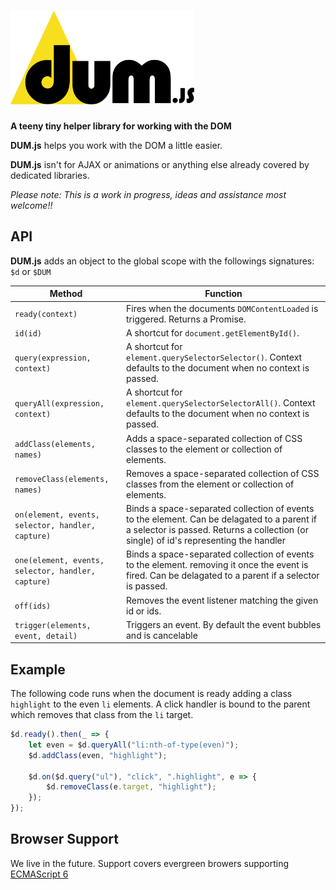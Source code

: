 # <img src="dum-js.svg" height="150" alt="DUM.js logo"/>

**A teeny tiny helper library for working with the DOM**

**DUM.js** helps you work with the DOM a little easier. 

**DUM.js** isn't for AJAX or animations or anything else already covered by dedicated libraries.

*Please note: This is a work in progress, ideas and assistance most welcome!!*

## API

**DUM.js** adds an object to the global scope with the followings signatures: `$d` or `$DUM`

|Method  |Function |
|--------|------------------------------------|
| `ready(context)` | Fires when the documents `DOMContentLoaded` is triggered. Returns a Promise. |
| `id(id)` | A shortcut for `document.getElementById()`.|
| `query(expression, context)` | A shortcut for `element.querySelectorSelector()`. Context defaults to the document when no context is passed.                                                                        |
| `queryAll(expression, context)` | A shortcut for `element.querySelectorSelectorAll()`. Context defaults to the document when no context is passed.                                                                     |
| `addClass(elements, names)`| Adds a space-separated collection of CSS classes to the element or collection of elements.                                                                                           |
| `removeClass(elements, names)`| Removes a space-separated collection of CSS classes from the element  or collection of elements.                                                                                     |
| `on(element, events, selector, handler, capture)` | Binds a space-separated collection of events to the element. Can be delagated to a parent if a selector is passed. Returns a collection (or single) of id's representing the handler |
| `one(element, events, selector, handler, capture)` | Binds a space-separated collection of events to the element. removing it once the event is fired. Can be delagated to a parent if a selector is passed. |
| `off(ids)`| Removes the event listener matching the given id or ids.|
| `trigger(elements, event, detail)`| Triggers an event. By default the event bubbles and is cancelable|


## Example

The following code runs when the document is ready adding a class `highlight` to the even `li` elements. A click handler is bound to the parent which removes that class from the `li` target.

``` js
$d.ready().then(_ => {
    let even = $d.queryAll("li:nth-of-type(even)");
    $d.addClass(even, "highlight");

    $d.on($d.query("ul"), "click", ".highlight", e => {
        $d.removeClass(e.target, "highlight");
    });
});
```

## Browser Support

We live in the future. Support covers evergreen browers supporting [ECMAScript 6](http://www.ecma-international.org/ecma-262/6.0/index.html)
